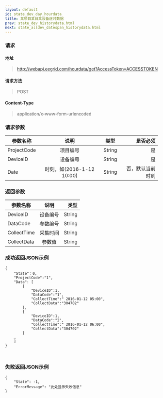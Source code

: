 ```yaml
---
layout: default
id: state_dev_day_hourdata
title: 某项目某日某设备逐时数据
prev: state_dev_historydata.html
next: state_alldev_datespan_historydata.html
---
```


### 请求
#### 地址
> http://webapi.eegrid.com/hourdata/get?AccessToken=ACCESSTOKEN

#### 请求方法
> POST

#### Content-Type
> application/x-www-form-urlencoded

### 请求参数
| 参数名称        | 说明           | 类型  |   是否必须  |
| ------------- |:-------------:|:------:|-----:|
| ProjectCode      | 项目编号 | String |  是   |
| DeviceID      | 设备编号 | String |  是   |
| Date      | 时刻，如(2016-1-12 10:00) | String |  否，默认当前时刻   |

### 返回参数
| 参数名称        | 说明           | 类型  |
| ------------- |:-------------:| -----:|
| DeviceID      | 设备编号 | String |
| DataCode        | 参数编号 | String |
| CollectTime      | 采集时间      | String |
| CollectData      | 参数值 | String |


### 成功返回JSON示例
```
{
    "State"：0,
    "ProjectCode":"1",
    "Data": [
        {
            "DeviceID":1,
            "DataCode":"1",
            "CollectTime":" 2016-01-12 05:00",
            "CollectData":"304702"
        },
        {
            "DeviceID":1,
            "DataCode":"2",
            "CollectTime":" 2016-01-12 06:00",
            "CollectData":"304702"
        }
    …
    ]
}



```

### 失败返回JSON示例 
```
{
    "State": -1,
    "ErrorMessage": "此处显示失败信息"
}
```
